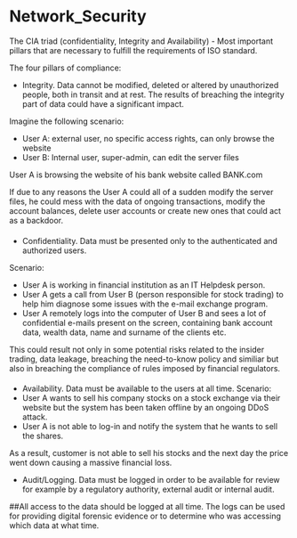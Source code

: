 # Network_Security

The CIA triad (confidentiality, Integrity and Availability) - Most important pillars that are necessary to fulfill the requirements of ISO standard.

The four pillars of compliance: 
- Integrity. Data cannot be modified, deleted or altered by unauthorized people, both in transit and at rest. 
The results of breaching the integrity part of data could have a significant impact. 

Imagine the following scenario:
- User A: external user, no specific access rights, can only browse the website
- User B: Internal user, super-admin, can edit the server files

User A is browsing the website of his bank website called BANK.com

If due to any reasons the User A could all of a sudden modify the server files, he could mess with the data of ongoing transactions, modify the account balances, delete user accounts or create new ones that could act as a backdoor. 

####
- Confidentiality. Data must be presented only to the authenticated and authorized users. 

Scenario:
- User A is working in financial institution as an IT Helpdesk person. 
- User A gets a call from User B (person responsible for stock trading) to help him diagnose some issues with the e-mail exchange program.
- User A remotely logs into the computer of User B and sees a lot of confidential e-mails present on the screen, containing bank account data, wealth data, name and surname of the clients etc. 

This could result not only in some potential risks related to the insider trading, data leakage, breaching the need-to-know policy and similiar but also in breaching the compliance of rules imposed by financial regulators.

####
- Availability. Data must be available to the users at all time. 
Scenario:
- User A wants to sell his company stocks on a stock exchange via their website but the system has been taken offline by an ongoing DDoS attack. 
- User A is not able to log-in and notify the system that he wants to sell the shares. 

As a result, customer is not able to sell his stocks and the next day the price went down causing a massive financial loss. 

- Audit/Logging. Data must be logged in order to be available for review for example by a regulatory authority, external audit or internal audit. 

##All access to the data should be logged at all time. The logs can be used for providing digital forensic evidence or to determine who was accessing which data at what time.

